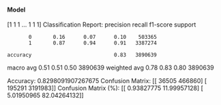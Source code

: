 #### Model
[1 1 1 ... 1 1 1]
Classification Report:
              precision    recall  f1-score   support

           0       0.16      0.07      0.10    503365
           1       0.87      0.94      0.91   3387274

    accuracy                           0.83   3890639
   macro avg       0.51      0.51      0.50   3890639
weighted avg       0.78      0.83      0.80   3890639

Accuracy: 0.8298091907267675
Confusion Matrix:
[[  36505  466860]
 [ 195291 3191983]]
Confusion Matrix (%):
[[ 0.93827775 11.99957128]
 [ 5.01950965 82.04264132]]
